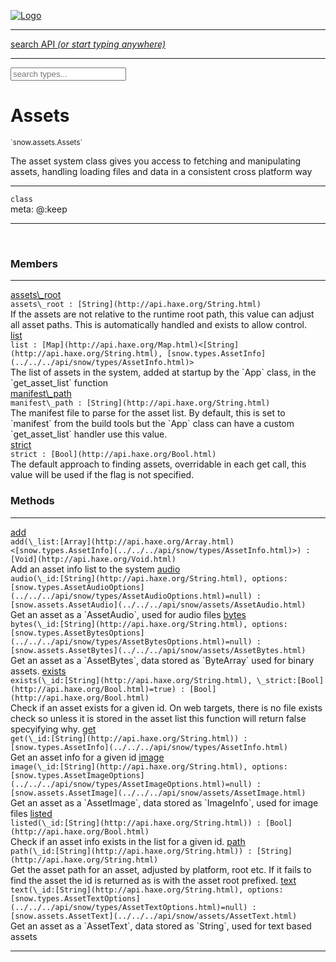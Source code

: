 
[![Logo](../../../images/logo.png)](../../../api/index.html)

<hr/>
<a href="#" id="search_bar" onclick="return;"><div> search API <em>(or start typing anywhere)</em> </div></a>
<hr/>

<script src="../../../js/omnibar.js"> </script>
<link rel="stylesheet" type="text/css" href="../../../css/omnibar.css" media="all">

<div id="omnibar"> <a href="#" onclick="return" id="omnibar_close"></a> <input id="omnibar_text" type="text" placeholder="search types..."></input></div>
<script  id="typelist" data-relpath="../../../" data-types="snow.App,snow.AppFixedTimestep,snow.Core,snow.CoreBinding,snow.Log,snow.Snow,snow.assets.Asset,snow.assets.AssetAudio,snow.assets.AssetBytes,snow.assets.AssetImage,snow.assets.AssetSystem,snow.assets.AssetSystemBinding,snow.assets.AssetText,snow.assets.Assets,snow.audio.Audio,snow.audio.AudioSystem,snow.audio.AudioSystemBinding,snow.audio.Sound,snow.audio.SoundBinding,snow.audio.SoundStream,snow.audio._Audio.AudioHandleMap,snow.audio.openal.AL,snow.audio.openal.ALC,snow.audio.openal.Context,snow.audio.openal.Device,snow.input.Input,snow.input.InputSystem,snow.input.InputSystemBinding,snow.input.Keycodes,snow.input.MapIntBool,snow.input.MapIntFloat,snow.input.Scancodes,snow.io.IO,snow.io.IOSystem,snow.io.IOSystemBinding,snow.platform.native.Core,snow.platform.native.StaticSnow,snow.platform.native.assets.AssetSystem,snow.platform.native.audio.AudioSystem,snow.platform.native.audio.Sound,snow.platform.native.audio.SoundStream,snow.platform.native.audio.openal.AL,snow.platform.native.audio.openal.ALC,snow.platform.native.audio.openal.AudioSystem,snow.platform.native.audio.openal.Context,snow.platform.native.audio.openal.Device,snow.platform.native.audio.openal.OpenALHelper,snow.platform.native.audio.openal.Sound,snow.platform.native.audio.openal.SoundStream,snow.platform.native.audio.openal._AL.Context_Impl_,snow.platform.native.audio.openal._AL.Device_Impl_,snow.platform.native.input.InputSystem,snow.platform.native.input.sdl.ControllerEventType,snow.platform.native.input.sdl.InputSystem,snow.platform.native.input.sdl.KeyEventType,snow.platform.native.input.sdl.ModValue,snow.platform.native.input.sdl.MouseEventType,snow.platform.native.input.sdl.TouchEventType,snow.platform.native.io.IOFile,snow.platform.native.io.IOFileHandle,snow.platform.native.io.IOSystem,snow.platform.native.io._IOFile.IOFileHandle_Impl_,snow.platform.native.render.opengl.GL,snow.platform.native.render.opengl.GLActiveInfo,snow.platform.native.render.opengl.GLBuffer,snow.platform.native.render.opengl.GLContextAttributes,snow.platform.native.render.opengl.GLFBO,snow.platform.native.render.opengl.GLFramebuffer,snow.platform.native.render.opengl.GLObject,snow.platform.native.render.opengl.GLProgram,snow.platform.native.render.opengl.GLRBO,snow.platform.native.render.opengl.GLRenderbuffer,snow.platform.native.render.opengl.GLShader,snow.platform.native.render.opengl.GLShaderPrecisionFormat,snow.platform.native.render.opengl.GLTexture,snow.platform.native.render.opengl.GLUniformLocation,snow.platform.native.render.opengl._GL.GLFramebuffer_Impl_,snow.platform.native.render.opengl._GL.GLRenderbuffer_Impl_,snow.platform.native.utils.ArrayBuffer,snow.platform.native.utils.ArrayBufferView,snow.platform.native.utils.ByteArray,snow.platform.native.utils.Compression,snow.platform.native.utils.Float32Array,snow.platform.native.utils.Int16Array,snow.platform.native.utils.Int32Array,snow.platform.native.utils.Int8Array,snow.platform.native.utils.UInt16Array,snow.platform.native.utils.UInt32Array,snow.platform.native.utils.UInt8Array,snow.platform.native.utils.UInt8ClampedArray,snow.platform.native.window.WindowSystem,snow.platform.native.window.sdl.WindowSystem,snow.platform.web.assets.psd.PSD,snow.platform.web.audio.AudioSystem,snow.platform.web.audio.Sound,snow.platform.web.audio.SoundStream,snow.platform.web.audio.howlerjs.AudioParams,snow.platform.web.audio.howlerjs.AudioSystem,snow.platform.web.audio.howlerjs.Howl,snow.platform.web.audio.howlerjs.Howler,snow.platform.web.audio.howlerjs.SoundStream,snow.platform.web.audio.howlerjs.SpriteParams,snow.render.opengl.GL,snow.render.opengl.GLActiveInfo,snow.render.opengl.GLBuffer,snow.render.opengl.GLContextAttributes,snow.render.opengl.GLFramebuffer,snow.render.opengl.GLProgram,snow.render.opengl.GLRenderbuffer,snow.render.opengl.GLShader,snow.render.opengl.GLTexture,snow.render.opengl.GLUniformLocation,snow.types.AppConfig,snow.types.AppConfigNative,snow.types.AppConfigWeb,snow.types.AssetAudioOptions,snow.types.AssetBytesOptions,snow.types.AssetImageOptions,snow.types.AssetInfo,snow.types.AssetTextOptions,snow.types.AssetType,snow.types.AudioDataBlob,snow.types.AudioDataInfo,snow.types.AudioFormatType,snow.types.AudioHandle,snow.types.AudioInfo,snow.types.DisplayMode,snow.types.FileEvent,snow.types.FileEventType,snow.types.FileFilter,snow.types.GamepadDeviceEventType,snow.types.ImageInfo,snow.types.InputEvent,snow.types.InputEventType,snow.types.Key,snow.types.ModState,snow.types.Scan,snow.types.SnowConfig,snow.types.SystemEvent,snow.types.SystemEventType,snow.types.TextEventType,snow.types.WindowConfig,snow.types.WindowEvent,snow.types.WindowEventType,snow.types.WindowHandle,snow.utils.AbstractClass,snow.utils.AbstractClassBuilder,snow.utils.ArrayBuffer,snow.utils.ArrayBufferView,snow.utils.ByteArray,snow.utils.Float32Array,snow.utils.IDataInput,snow.utils.IMemoryRange,snow.utils.Int16Array,snow.utils.Int32Array,snow.utils.Int8Array,snow.utils.Libs,snow.utils.Timer,snow.utils.UInt16Array,snow.utils.UInt32Array,snow.utils.UInt8Array,snow.utils.UInt8ClampedArray,snow.utils._AbstractClass.StringMap,snow.utils.format.png.Chunk,snow.utils.format.png.Color,snow.utils.format.png.Data,snow.utils.format.png.Header,snow.utils.format.png.Reader,snow.utils.format.png.Tools,snow.utils.format.png.Writer,snow.utils.format.tools.Adler32,snow.utils.format.tools.Deflate,snow.utils.format.tools.HuffTools,snow.utils.format.tools.Huffman,snow.utils.format.tools.Inflate,snow.utils.format.tools.InflateImpl,snow.utils.format.tools.MemoryBytes,snow.utils.format.tools._InflateImpl.State,snow.utils.format.tools._InflateImpl.Window,snow.window.Window,snow.window.WindowSystem,snow.window.WindowSystemBinding,snow.window.Windowing,snow.window._Windowing.WindowHandleMap"></script>


<h1>Assets</h1>
<small>`snow.assets.Assets`</small>

The asset system class gives you access to fetching and manipulating assets,
    handling loading files and data in a consistent cross platform way

<hr/>

`class`<br/><span class="meta">
meta: @:keep</span>

<hr/>


&nbsp;
&nbsp;




<h3>Members</h3> <hr/><span class="member apipage">
                <a name="assets_root"><a class="lift" href="#assets_root">assets\_root</a></a><div class="clear"></div>
                <code class="signature apipage">assets\_root : [String](http://api.haxe.org/String.html)</code><br/></span>
            <span class="small_desc_flat">If the assets are not relative to the runtime root path, this value can adjust all asset paths. This is automatically handled and exists to allow control.</span><br/><span class="member apipage">
                <a name="list"><a class="lift" href="#list">list</a></a><div class="clear"></div>
                <code class="signature apipage">list : [Map](http://api.haxe.org/Map.html)&lt;[String](http://api.haxe.org/String.html), [snow.types.AssetInfo](../../../api/snow/types/AssetInfo.html)&gt;</code><br/></span>
            <span class="small_desc_flat">The list of assets in the system, added at startup by the `App` class, in the `get_asset_list` function</span><br/><span class="member apipage">
                <a name="manifest_path"><a class="lift" href="#manifest_path">manifest\_path</a></a><div class="clear"></div>
                <code class="signature apipage">manifest\_path : [String](http://api.haxe.org/String.html)</code><br/></span>
            <span class="small_desc_flat">The manifest file to parse for the asset list. By default, this is set to `manifest` from the build tools but the `App` class can have a custom `get_asset_list` handler use this value.</span><br/><span class="member apipage">
                <a name="strict"><a class="lift" href="#strict">strict</a></a><div class="clear"></div>
                <code class="signature apipage">strict : [Bool](http://api.haxe.org/Bool.html)</code><br/></span>
            <span class="small_desc_flat">The default approach to finding assets, overridable in each get call, this value will be used if the flag is not specified.</span><br/>


<h3>Methods</h3> <hr/><span class="method apipage">
            <a name="add"><a class="lift" href="#add">add</a></a><div class="clear"></div>
            <code class="signature apipage">add(\_list:[Array](http://api.haxe.org/Array.html)&lt;[snow.types.AssetInfo](../../../api/snow/types/AssetInfo.html)&gt;<span></span>) : [Void](http://api.haxe.org/Void.html)</code><br/><span class="small_desc_flat">Add an asset info list to the system</span>


</span>
<span class="method apipage">
            <a name="audio"><a class="lift" href="#audio">audio</a></a><div class="clear"></div>
            <code class="signature apipage">audio(\_id:[String](http://api.haxe.org/String.html)<span></span>, options:[snow.types.AssetAudioOptions](../../../api/snow/types/AssetAudioOptions.html)<span>=null</span>) : [snow.assets.AssetAudio](../../../api/snow/assets/AssetAudio.html)</code><br/><span class="small_desc_flat">Get an asset as a `AssetAudio`, used for audio files</span>


</span>
<span class="method apipage">
            <a name="bytes"><a class="lift" href="#bytes">bytes</a></a><div class="clear"></div>
            <code class="signature apipage">bytes(\_id:[String](http://api.haxe.org/String.html)<span></span>, options:[snow.types.AssetBytesOptions](../../../api/snow/types/AssetBytesOptions.html)<span>=null</span>) : [snow.assets.AssetBytes](../../../api/snow/assets/AssetBytes.html)</code><br/><span class="small_desc_flat">Get an asset as a `AssetBytes`, data stored as `ByteArray` used for binary assets.</span>


</span>
<span class="method apipage">
            <a name="exists"><a class="lift" href="#exists">exists</a></a><div class="clear"></div>
            <code class="signature apipage">exists(\_id:[String](http://api.haxe.org/String.html)<span></span>, \_strict:[Bool](http://api.haxe.org/Bool.html)<span>=true</span>) : [Bool](http://api.haxe.org/Bool.html)</code><br/><span class="small_desc_flat">Check if an asset exists for a given id.
            On web targets, there is no file exists check so unless it is stored in the asset list
            this function will return false specyifying why.</span>


</span>
<span class="method apipage">
            <a name="get"><a class="lift" href="#get">get</a></a><div class="clear"></div>
            <code class="signature apipage">get(\_id:[String](http://api.haxe.org/String.html)<span></span>) : [snow.types.AssetInfo](../../../api/snow/types/AssetInfo.html)</code><br/><span class="small_desc_flat">Get an asset info for a given id</span>


</span>
<span class="method apipage">
            <a name="image"><a class="lift" href="#image">image</a></a><div class="clear"></div>
            <code class="signature apipage">image(\_id:[String](http://api.haxe.org/String.html)<span></span>, options:[snow.types.AssetImageOptions](../../../api/snow/types/AssetImageOptions.html)<span>=null</span>) : [snow.assets.AssetImage](../../../api/snow/assets/AssetImage.html)</code><br/><span class="small_desc_flat">Get an asset as a `AssetImage`, data stored as `ImageInfo`, used for image files</span>


</span>
<span class="method apipage">
            <a name="listed"><a class="lift" href="#listed">listed</a></a><div class="clear"></div>
            <code class="signature apipage">listed(\_id:[String](http://api.haxe.org/String.html)<span></span>) : [Bool](http://api.haxe.org/Bool.html)</code><br/><span class="small_desc_flat">Check if an asset info exists in the list for a given id.</span>


</span>
<span class="method apipage">
            <a name="path"><a class="lift" href="#path">path</a></a><div class="clear"></div>
            <code class="signature apipage">path(\_id:[String](http://api.haxe.org/String.html)<span></span>) : [String](http://api.haxe.org/String.html)</code><br/><span class="small_desc_flat">Get the asset path for an asset, adjusted by platform, root etc.
            If it fails to find the asset the id is returned as is with the asset root prefixed.</span>


</span>
<span class="method apipage">
            <a name="text"><a class="lift" href="#text">text</a></a><div class="clear"></div>
            <code class="signature apipage">text(\_id:[String](http://api.haxe.org/String.html)<span></span>, options:[snow.types.AssetTextOptions](../../../api/snow/types/AssetTextOptions.html)<span>=null</span>) : [snow.assets.AssetText](../../../api/snow/assets/AssetText.html)</code><br/><span class="small_desc_flat">Get an asset as a `AssetText`, data stored as `String`, used for text based assets</span>


</span>



<hr/>

&nbsp;
&nbsp;
&nbsp;
&nbsp;